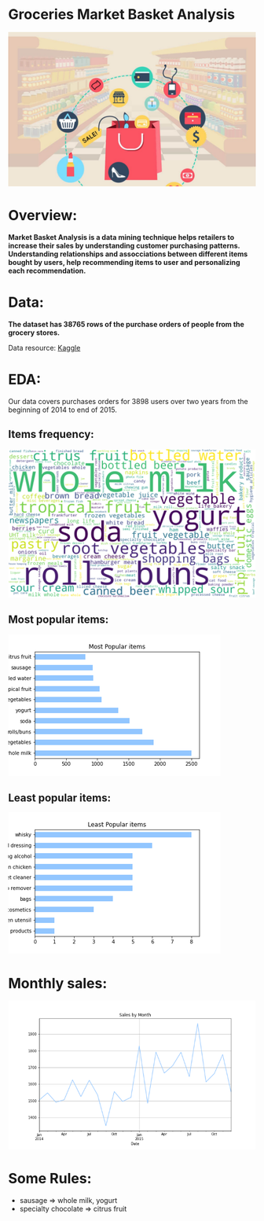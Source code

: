 # Groceries Market Basket Analysis
![basket analysis](https://github.com/AbeerMahjoub/Groceries-Market-Basket-Analysis/blob/main/market.jpg)

# Overview:
**Market Basket Analysis is a data mining technique helps retailers to  increase their sales by understanding customer purchasing patterns. Understanding
relationships and assocciations between different items bought by users, help recommending items to user and personalizing each recommendation.**

# Data:
**The dataset has 38765 rows of the purchase orders of people from the grocery stores.**

Data resource: [Kaggle](https://www.kaggle.com/datasets/heeraldedhia/groceries-dataset?datasetId=877335&sortBy=voteCount)

# EDA:
Our data covers purchases orders for 3898 users over two years from the beginning of 2014 to end of 2015.

## Items frequency:
![item_freq](https://github.com/AbeerMahjoub/Groceries-Market-Basket-Analysis/blob/main/Graphs/wc.png)

## Most popular items:
![most_pop](https://github.com/AbeerMahjoub/Groceries-Market-Basket-Analysis/blob/main/Graphs/top_items.png)

## Least popular items:
![least_pop](https://github.com/AbeerMahjoub/Groceries-Market-Basket-Analysis/blob/main/Graphs/unpop_items.png)

# Monthly sales:
![monthly](https://github.com/AbeerMahjoub/Groceries-Market-Basket-Analysis/blob/main/Graphs/sales_month.png)

# Some Rules:
- sausage	=> whole milk, yogurt
- specialty chocolate => citrus fruit


